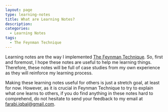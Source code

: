 ```yaml
---
layout: page
type: learning-notes
title: What are Learning Notes?
description: 
categories:
  - Learning Notes
tags:
  - The Feynman Technique
---
```


Learning notes are the way I implemented [The Feynman Technique](https://medium.com/taking-note/learning-from-the-feynman-technique-5373014ad230). So, first and foremost, I hope these notes are useful to help me learning things. Therefore, these notes will be full of case studies from my own experience as they will reinforce my learning process.

Making these learning notes useful for others is just a stretch goal, at least for now. However, as it is crucial in Feynman Technique to try to explain what one learns to others, if you do find anything in these notes hard to comprehend, do not hesitate to send your feedback to my email at farabi.iqbal@gmail.com.
